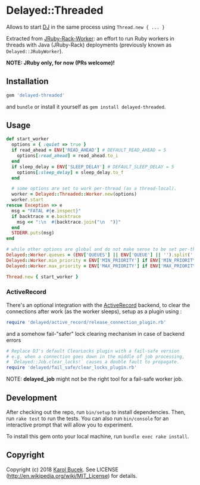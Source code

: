 # Delayed::Threaded

Allows to start [DJ][0] in the same process using `Thread.new { ... }`

Extracted from [JRuby-Rack-Worker][1]: an effort to run Ruby workers in threads
with Java (JRuby-Rack) deployments (previously known as `Delayed::JRubyWorker`).

**NOTE: JRuby only, for now (PRs welcome)!**

## Installation

```ruby
gem 'delayed-threaded'
```

and `bundle` or install it yourself as `gem install delayed-threaded`.

## Usage

```ruby
def start_worker
  options = { :quiet => true }
  if read_ahead = ENV['READ_AHEAD'] # DEFAULT_READ_AHEAD = 5
    options[:read_ahead] = read_ahead.to_i
  end
  if sleep_delay = ENV['SLEEP_DELAY'] # DEFAULT_SLEEP_DELAY = 5
    options[:sleep_delay] = sleep_delay.to_f
  end

  # some options are set to work per-thread (as a thread-local).
  worker = Delayed::Threaded::Worker.new(options)
  worker.start
rescue Exception => e
  msg = "FATAL #{e.inspect}"
  if backtrace = e.backtrace
    msg << ":\n  #{backtrace.join("\n  ")}"
  end
  STDERR.puts(msg)
end

# while other options are global and do not make sense to be set per-thread
Delayed::Worker.queues = (ENV['QUEUES'] || ENV['QUEUE'] || '').split(',')
Delayed::Worker.min_priority = ENV['MIN_PRIORITY'] if ENV['MIN_PRIORITY']
Delayed::Worker.max_priority = ENV['MAX_PRIORITY'] if ENV['MAX_PRIORITY']

Thread.new { start_worker }
```

### ActiveRecord

There's an optional integration with the [ActiveRecord][2] backend, to clear
the connections after work (as the worker sleeps), setup as a plugin using :

```ruby
require 'delayed/active_record/release_connection_plugin.rb'
````

and a somehow fail-"safer" lock clearing mechanism in case of backend errors

```ruby
# Replace DJ's default ClearLocks plugin with a fail-safe version 
# e.g. when a connection goes down in the middle of job processing, 
# `Delayed::Job.clear_locks!` causes a double fault to propagate.
require 'delayed/fail_safe/clear_locks_plugin.rb'
```

NOTE: **delayed_job** might not be the right tool for a fail-safe worker job.

## Development

After checking out the repo, run `bin/setup` to install dependencies.
Then, run `rake test` to run the tests. You can also run `bin/console` for an
interactive prompt that will allow you to experiment.

To install this gem onto your local machine, run `bundle exec rake install`.

## Copyright

Copyright (c) 2018 [Karol Bucek](http://kares.org).
See LICENSE (http://en.wikipedia.org/wiki/MIT_License) for details.

[0]: https://github.com/collectiveidea/delayed_job
[1]: https://github.com/kares/jruby-rack-worker
[2]: https://github.com/collectiveidea/delayed_job_active_record
